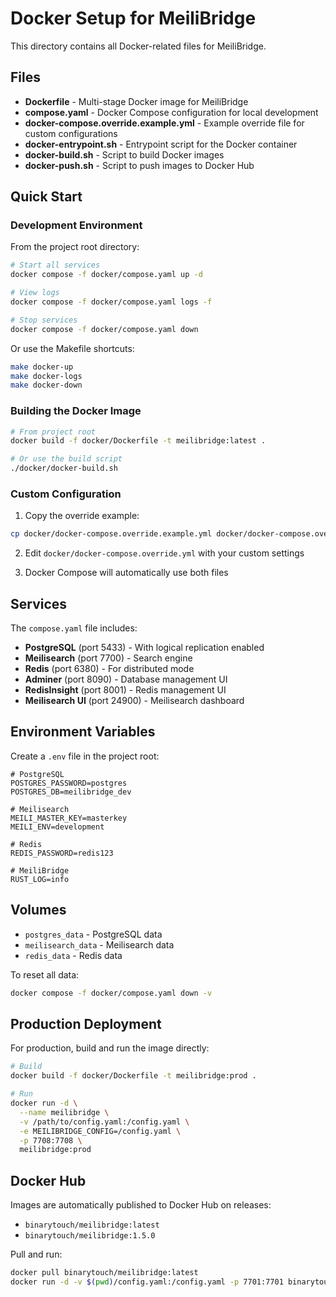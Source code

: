 # Docker Setup for MeiliBridge

This directory contains all Docker-related files for MeiliBridge.

## Files

- **Dockerfile** - Multi-stage Docker image for MeiliBridge
- **compose.yaml** - Docker Compose configuration for local development
- **docker-compose.override.example.yml** - Example override file for custom configurations
- **docker-entrypoint.sh** - Entrypoint script for the Docker container
- **docker-build.sh** - Script to build Docker images
- **docker-push.sh** - Script to push images to Docker Hub

## Quick Start

### Development Environment

From the project root directory:

```bash
# Start all services
docker compose -f docker/compose.yaml up -d

# View logs
docker compose -f docker/compose.yaml logs -f

# Stop services
docker compose -f docker/compose.yaml down
```

Or use the Makefile shortcuts:

```bash
make docker-up
make docker-logs
make docker-down
```

### Building the Docker Image

```bash
# From project root
docker build -f docker/Dockerfile -t meilibridge:latest .

# Or use the build script
./docker/docker-build.sh
```

### Custom Configuration

1. Copy the override example:
```bash
cp docker/docker-compose.override.example.yml docker/docker-compose.override.yml
```

2. Edit `docker/docker-compose.override.yml` with your custom settings

3. Docker Compose will automatically use both files

## Services

The `compose.yaml` file includes:

- **PostgreSQL** (port 5433) - With logical replication enabled
- **Meilisearch** (port 7700) - Search engine
- **Redis** (port 6380) - For distributed mode
- **Adminer** (port 8090) - Database management UI
- **RedisInsight** (port 8001) - Redis management UI
- **Meilisearch UI** (port 24900) - Meilisearch dashboard

## Environment Variables

Create a `.env` file in the project root:

```env
# PostgreSQL
POSTGRES_PASSWORD=postgres
POSTGRES_DB=meilibridge_dev

# Meilisearch
MEILI_MASTER_KEY=masterkey
MEILI_ENV=development

# Redis
REDIS_PASSWORD=redis123

# MeiliBridge
RUST_LOG=info
```

## Volumes

- `postgres_data` - PostgreSQL data
- `meilisearch_data` - Meilisearch data
- `redis_data` - Redis data

To reset all data:
```bash
docker compose -f docker/compose.yaml down -v
```

## Production Deployment

For production, build and run the image directly:

```bash
# Build
docker build -f docker/Dockerfile -t meilibridge:prod .

# Run
docker run -d \
  --name meilibridge \
  -v /path/to/config.yaml:/config.yaml \
  -e MEILIBRIDGE_CONFIG=/config.yaml \
  -p 7708:7708 \
  meilibridge:prod
```

## Docker Hub

Images are automatically published to Docker Hub on releases:
- `binarytouch/meilibridge:latest`
- `binarytouch/meilibridge:1.5.0`

Pull and run:
```bash
docker pull binarytouch/meilibridge:latest
docker run -d -v $(pwd)/config.yaml:/config.yaml -p 7701:7701 binarytouch/meilibridge:latest
```